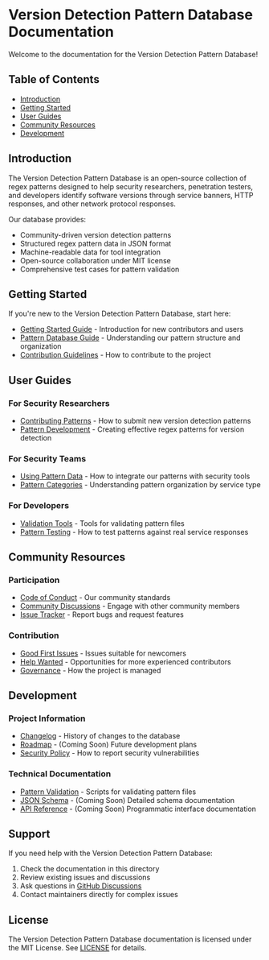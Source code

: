 # Version Detection Pattern Database Documentation

Welcome to the documentation for the Version Detection Pattern Database!

## Table of Contents
- [Introduction](#introduction)
- [Getting Started](#getting-started)
- [User Guides](#user-guides)
- [Community Resources](#community-resources)
- [Development](#development)

## Introduction

The Version Detection Pattern Database is an open-source collection of regex patterns designed to help security researchers, penetration testers, and developers identify software versions through service banners, HTTP responses, and other network protocol responses.

Our database provides:
- Community-driven version detection patterns
- Structured regex pattern data in JSON format
- Machine-readable data for tool integration
- Open-source collaboration under MIT license
- Comprehensive test cases for pattern validation

## Getting Started

If you're new to the Version Detection Pattern Database, start here:

- [Getting Started Guide](getting-started.html) - Introduction for new contributors and users
- [Pattern Database Guide](pattern-database.html) - Understanding our pattern structure and organization
- [Contribution Guidelines](contributing.html) - How to contribute to the project

## User Guides

### For Security Researchers
- [Contributing Patterns](contributing.html) - How to submit new version detection patterns
- [Pattern Development](pattern-database.html) - Creating effective regex patterns for version detection

### For Security Teams
- [Using Pattern Data](pattern-database.html) - How to integrate our patterns with security tools
- [Pattern Categories](pattern-database.html) - Understanding pattern organization by service type

### For Developers
- [Validation Tools](tools.html) - Tools for validating pattern files
- [Pattern Testing](tools.html) - How to test patterns against real service responses

## Community Resources

### Participation
- [Code of Conduct](code-of-conduct.html) - Our community standards
- [Community Discussions](https://github.com/sakirm-icpl/version-detection-db/discussions) - Engage with other community members
- [Issue Tracker](https://github.com/sakirm-icpl/version-detection-db/issues) - Report bugs and request features

### Contribution
- [Good First Issues](https://github.com/sakirm-icpl/version-detection-db/issues?q=is%3Aissue+is%3Aopen+label%3A%22good+first+issue%22) - Issues suitable for newcomers
- [Help Wanted](https://github.com/sakirm-icpl/version-detection-db/issues?q=is%3Aissue+is%3Aopen+label%3A%22help+wanted%22) - Opportunities for more experienced contributors
- [Governance](governance.html) - How the project is managed

## Development

### Project Information
- [Changelog](../RELEASE.md) - History of changes to the database
- [Roadmap](#) - (Coming Soon) Future development plans
- [Security Policy](../SECURITY.md) - How to report security vulnerabilities

### Technical Documentation
- [Pattern Validation](../tools/validate-pattern.py) - Scripts for validating pattern files
- [JSON Schema](#) - (Coming Soon) Detailed schema documentation
- [API Reference](#) - (Coming Soon) Programmatic interface documentation

## Support

If you need help with the Version Detection Pattern Database:

1. Check the documentation in this directory
2. Review existing issues and discussions
3. Ask questions in [GitHub Discussions](https://github.com/sakirm-icpl/version-detection-db/discussions)
4. Contact maintainers directly for complex issues

## License

The Version Detection Pattern Database documentation is licensed under the MIT License. See [LICENSE](../LICENSE) for details.